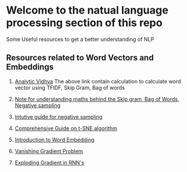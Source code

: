 # Welcome to the natual language processing section of this repo

Some Useful resources to get a better understanding of NLP

## Resources related to Word Vectors and Embeddings
1. [Analytic Vidhya](https://www.analyticsvidhya.com/blog/2017/06/word-embeddings-count-word2veec/)
The above link contain calculation to calculate word vector using TFIDF, Skip Gram, Bag of words

2. [Note for understanding maths behind the Skip gram, Bag of Words, Negative sampling](http://www.1-4-5.net/~dmm/ml/how_does_word2vec_work.pdf)

3. [Intutive guide for negative sampling](http://mccormickml.com/2017/01/11/word2vec-tutorial-part-2-negative-sampling/)

4. [Comprehensive Guide on t-SNE algorithm](https://www.analyticsvidhya.com/blog/2017/01/t-sne-implementation-r-python/)

5. [Introduction to Word Embedding](https://towardsdatascience.com/introduction-to-word-embedding-and-word2vec-652d0c2060fa)

6. [Vanishing Gradient Problem](https://towardsdatascience.com/the-vanishing-gradient-problem-69bf08b15484)

7. [Exploding Gradient in RNN's](https://medium.com/learn-love-ai/the-curious-case-of-the-vanishing-exploding-gradient-bf58ec6822eb)



